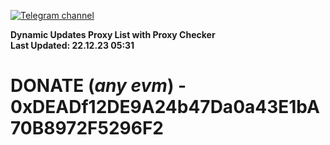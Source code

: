 [![Telegram channel](https://img.shields.io/endpoint?url=https://runkit.io/damiankrawczyk/telegram-badge/branches/master?url=https://t.me/n4z4v0d)](https://t.me/n4z4v0d) 

**Dynamic Updates Proxy List with Proxy Checker**  
**Last Updated: 22.12.23 05:31**

# DONATE (_any evm_) - 0xDEADf12DE9A24b47Da0a43E1bA70B8972F5296F2
